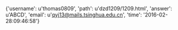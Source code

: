 {'username': u'thomas0809', 'path': u'dzd1209/1209.html', 'answer': u'ABCD', 'email': u'qyj13@mails.tsinghua.edu.cn', 'time': '2016-02-28:09:46:58'}